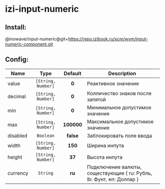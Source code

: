 # izi-input-numeric

## Install:
@inowave/input-numeric@git+https://repo.izibook.ru/scm/wvm/input-numeric-component.git

## Config:
| Name 				  	| Type 					      | Default 			  	| Description
| ---- 				  	| :--: 					      | :-----: 			  	| ---------------
| value 		  			| `[String, Number]`			| **0** 		  			| Реактивное значение
| decimal 		  		| `[String, Number]`			| **0** 		  			| Колличество знаков после запятой
| min 		  			| `[String, Number]`			| **0** 		  			| Минимальное допустимое значение
| max 		  			| `[String, Number]`			| **100000** 		  	| Максимальное допустимое значение
| disabled 				| `Boolean`	          		| **false** 			| Заблокировать поле ввода
| width 					| `[String, Number]`			| **150** 			   | Ширина инпута
| height 			  	| `[String, Number]`			| **37** 			   | Высота инпута
| currency 			  	| `String`						| **ru** 			   | Подключение валюты, соществующие { ru: Рубль, lb: Фунт, en: Доллар }
